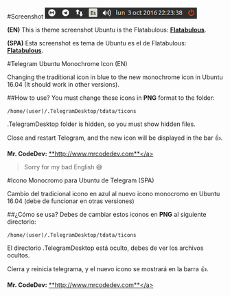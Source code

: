 #Screenshot
![Screenshot Icon](/screenshots/screenshot-telegram-icon-monochrome-1.png)

**(EN)** This is theme screenshot Ubuntu is the Flatabulous: <a href="https://github.com/anmoljagetia/Flatabulous">**Flatabulous**</a>.

**(SPA)** Esta screenshot es tema de Ubuntu es el de Flatabulous: <a href="https://github.com/anmoljagetia/Flatabulous">**Flatabulous**</a>.

#Telegram Ubuntu Monochrome Icon (EN)

Changing the traditional icon in blue to the new monochrome icon in Ubuntu 16.04 (It should work in other versions).

##How to use?
You must change these icons in **PNG** format to the folder:

```
/home/(user)/.TelegramDesktop/tdata/ticons
```

.TelegramDesktop folder is hidden, so you must show hidden files.

Close and restart Telegram, and the new icon will be displayed in the bar :+1:.

**Mr. CodeDev:** <a href="http://www.mrcodedev.com">**http://www.mrcodedev.com**</a>

> Sorry for my bad English :sweat_smile:

#Icono Monocromo para Ubuntu de Telegram (SPA)

Cambio del tradicional icono en azul al nuevo icono monocromo en Ubuntu 16.04 (debe de funcionar en otras versiones)

##¿Cómo se usa?
Debes de cambiar estos iconos en **PNG** al siguiente directorio:

```
/home/(user)/.TelegramDesktop/tdata/ticons
```

El directorio .TelegramDesktop está oculto, debes de ver los archivos ocultos.

Cierra y reinicia telegrama, y el nuevo icono se mostrará en la barra :+1:.

**Mr. CodeDev:** <a href="http://www.mrcodedev.com" target="_blank">**http://www.mrcodedev.com**</a>
